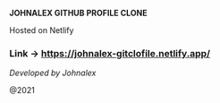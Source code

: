 **JOHNALEX GITHUB PROFILE CLONE**

Hosted on Netlify

### Link -> https://johnalex-gitclofile.netlify.app/
_Developed by Johnalex_

@2021